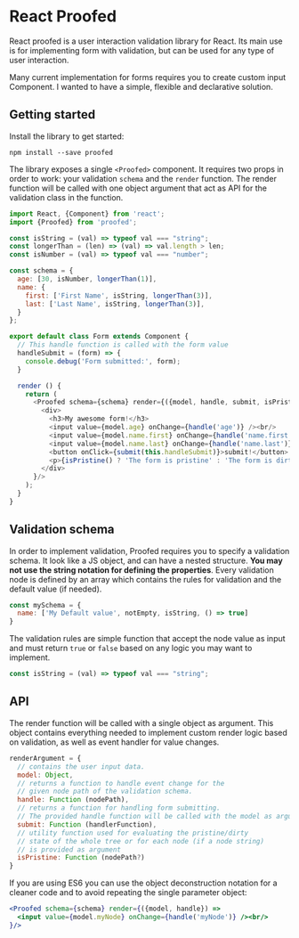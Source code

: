 # React Proofed 

React proofed is a user interaction validation library for React.
Its main use is for implementing form with validation, but can be used for any type of user interaction.

Many current implementation for forms requires you to create custom input Component.
I wanted to have a simple, flexible and declarative solution.

## Getting started

Install the library to get started:
```
npm install --save proofed
```

The library exposes a single `<Proofed>` component.
It requires two props in order to work: your validation `schema` and the `render` function.
The render function will be called with one object argument that act as API for the validation class in the function.

```javascript
import React, {Component} from 'react';
import {Proofed} from 'proofed'; 

const isString = (val) => typeof val === "string";
const longerThan = (len) => (val) => val.length > len;
const isNumber = (val) => typeof val === "number";

const schema = {
  age: [30, isNumber, longerThan(1)],
  name: {
    first: ['First Name', isString, longerThan(3)],
    last: ['Last Name', isString, longerThan(3)],
  }
};

export default class Form extends Component {
  // This handle function is called with the form value
  handleSubmit = (form) => {
    console.debug('Form submitted:', form);
  }

  render () {
    return (
      <Proofed schema={schema} render={({model, handle, submit, isPristine}) =>
        <div>
          <h3>My awesome form!</h3>
          <input value={model.age} onChange={handle('age')} /><br/>
          <input value={model.name.first} onChange={handle('name.first')} /><br/>
          <input value={model.name.last} onChange={handle('name.last')} /><br/>
          <button onClick={submit(this.handleSubmit)}>submit!</button>
          <p>{isPristine() ? 'The form is pristine' : 'The form is dirty!'}</p>
        </div>
      }/>
    );
  }
}
```

## Validation schema

In order to implement validation, Proofed requires you to specify a validation schema. 
It look like a JS object, and can have a nested structure. **You may not use the string notation for defining the properties**.
Every validation node is defined by an array which contains the rules for validation and the default value (if needed).
```js
const mySchema = {
  name: ['My Default value', notEmpty, isString, () => true]
}
```

The validation rules are simple function that accept the node value as input and must return `true` or `false` based on any logic you may want to implement.
```js
const isString = (val) => typeof val === "string";
```

## API

The render function will be called with a single object as argument.
This object contains everything needed to implement custom render logic based on validation, as well as event handler for value changes.

```javascript
renderArgument = {
  // contains the user input data.
  model: Object,
  // returns a function to handle event change for the
  // given node path of the validation schema.
  handle: Function (nodePath),
  // returns a function for handling form submitting.
  // The provided handle function will be called with the model as argument.
  submit: Function (handlerFunction),
  // utility function used for evaluating the pristine/dirty
  // state of the whole tree or for each node (if a node string)
  // is provided as argument
  isPristine: Function (nodePath?)
}
```

If you are using ES6 you can use the object deconstruction notation for a cleaner code and to avoid repeating the single parameter object:
```jsx
<Proofed schema={schema} render={({model, handle}) =>
  <input value={model.myNode} onChange={handle('myNode')} /><br/>
}/>
```
